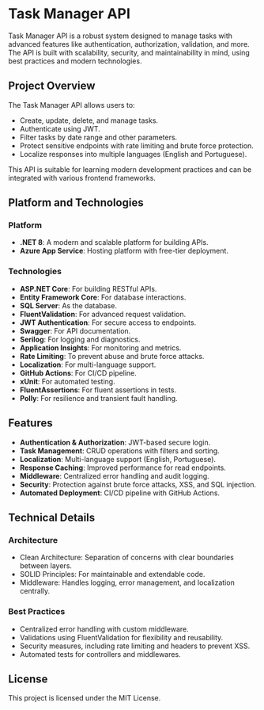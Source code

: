 # Task Manager API

Task Manager API is a robust system designed to manage tasks with advanced features like authentication, authorization, validation, and more. The API is built with scalability, security, and maintainability in mind, using best practices and modern technologies.

## **Project Overview**

The Task Manager API allows users to:
- Create, update, delete, and manage tasks.
- Authenticate using JWT.
- Filter tasks by date range and other parameters.
- Protect sensitive endpoints with rate limiting and brute force protection.
- Localize responses into multiple languages (English and Portuguese).

This API is suitable for learning modern development practices and can be integrated with various frontend frameworks.

## **Platform and Technologies**

### **Platform**
- **.NET 8**: A modern and scalable platform for building APIs.
- **Azure App Service**: Hosting platform with free-tier deployment.

### **Technologies**
- **ASP.NET Core**: For building RESTful APIs.
- **Entity Framework Core**: For database interactions.
- **SQL Server**: As the database.
- **FluentValidation**: For advanced request validation.
- **JWT Authentication**: For secure access to endpoints.
- **Swagger**: For API documentation.
- **Serilog**: For logging and diagnostics.
- **Application Insights**: For monitoring and metrics.
- **Rate Limiting**: To prevent abuse and brute force attacks.
- **Localization**: For multi-language support.
- **GitHub Actions**: For CI/CD pipeline.
- **xUnit**: For automated testing.
- **FluentAssertions**: For fluent assertions in tests.
- **Polly**: For resilience and transient fault handling.

## **Features**

- **Authentication & Authorization**: JWT-based secure login.
- **Task Management**: CRUD operations with filters and sorting.
- **Localization**: Multi-language support (English, Portuguese).
- **Response Caching**: Improved performance for read endpoints.
- **Middleware**: Centralized error handling and audit logging.
- **Security**: Protection against brute force attacks, XSS, and SQL injection.
- **Automated Deployment**: CI/CD pipeline with GitHub Actions.

## **Technical Details**
### **Architecture**
- Clean Architecture: Separation of concerns with clear boundaries between layers.
- SOLID Principles: For maintainable and extendable code.
- Middleware: Handles logging, error management, and localization centrally.

### **Best Practices**
- Centralized error handling with custom middleware.
- Validations using FluentValidation for flexibility and reusability.
- Security measures, including rate limiting and headers to prevent XSS.
- Automated tests for controllers and middlewares.

## **License**
This project is licensed under the MIT License.
